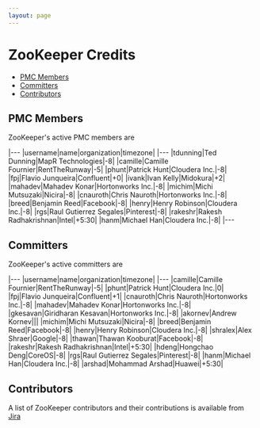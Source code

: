 ```yaml
---
layout: page
---
```

# ZooKeeper Credits

* [PMC Members](#pmc)
* [Committers](#committers)
* [Contributors](#contributors)

## PMC Members

ZooKeeper's active PMC members are

|---
|username|name|organization|timezone|
|---
|tdunning|Ted Dunning|MapR Technologies|-8|
|camille|Camille Fournier|RentTheRunway|-5|
|phunt|Patrick Hunt|Cloudera Inc.|-8|
|fpj|Flavio Junqueira|Confluent|+0|
|ivank|Ivan Kelly|Midokura|+2|
|mahadev|Mahadev Konar|Hortonworks Inc.|-8|
|michim|Michi Mutsuzaki|Nicira|-8|
|cnauroth|Chris Nauroth|Hortonworks Inc.|-8| 
|breed|Benjamin Reed|Facebook|-8|
|henry|Henry Robinson|Cloudera Inc.|-8|
|rgs|Raul Gutierrez Segales|Pinterest|-8|
|rakeshr|Rakesh Radhakrishnan|Intel|+5:30|
|hanm|Michael Han|Cloudera Inc.|-8|
|---

## Committers

ZooKeeper's active committers are

|---
|username|name|organization|timezone|
|---
|camille|Camille Fournier|RentTheRunway|-5|
|phunt|Patrick Hunt|Cloudera Inc.|0|
|fpj|Flavio Junqueira|Confluent|+1|
|cnauroth|Chris Nauroth|Hortonworks Inc.|-8|
|mahadev|Mahadev Konar|Hortonworks Inc.|-8|
|gkesavan|Giridharan Kesavan|Hortonworks Inc.|-8|
|akornev|Andrew Kornev|||
|michim|Michi Mutsuzaki|Nicira|-8|
|breed|Benjamin Reed|Facebook|-8|
|henry|Henry Robinson|Cloudera Inc.|-8|
|shralex|Alex Shraer|Google|-8|
|thawan|Thawan Kooburat|Facebook|-8|
|rakeshr|Rakesh Radhakrishnan|Intel|+5:30|
|hdeng|Hongchao Deng|CoreOS|-8|
|rgs|Raul Gutierrez Segales|Pinterest|-8|
|hanm|Michael Han|Cloudera Inc.|-8|
|arshad|Mohammad Arshad|Huawei|+5:30|

## Contributors

A list of ZooKeeper contributors and their contributions is available from [Jira](https://issues.apache.org/jira/browse/ZooKeeper)
